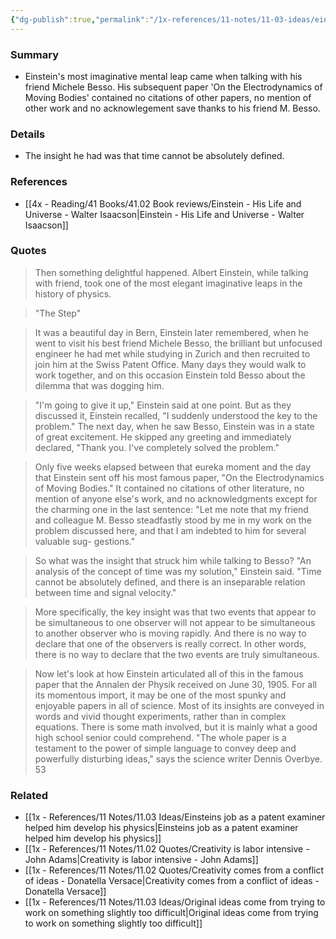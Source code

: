 ```yaml
---
{"dg-publish":true,"permalink":"/1x-references/11-notes/11-03-ideas/einstein-s-most-elegant-imaginative-paper-had-no-citations-acknowlegements-or-references/","title":"Einstein's most elegant imaginative paper had no citations, acknowlegements or references","created":"2025-02-15T20:13:53.811+03:00","updated":"2025-02-15T22:34:59.083+03:00"}
---
```



### Summary
- Einstein's most imaginative mental leap came when talking with his friend Michele Besso. His subsequent paper 'On the Electrodynamics of Moving Bodies' contained no citations of other papers, no mention of other work and no acknowlegement save thanks to his friend M. Besso.

### Details
- The insight he had was that time cannot be absolutely defined.

### References
- [[4x - Reading/41 Books/41.02 Book reviews/Einstein - His Life and Universe - Walter Isaacson\|Einstein - His Life and Universe - Walter Isaacson]]

### Quotes
> Then something delightful happened. Albert Einstein, while talking with friend, took one of the most elegant imaginative leaps in the history of physics.

> "The Step"

> It was a beautiful day in Bern, Einstein later remembered, when he went to visit his best friend Michele Besso, the brilliant but unfocused engineer he had met while studying in Zurich and then recruited to join him at the Swiss Patent Office. Many days they would walk to work together, and on this occasion Einstein told Besso about the dilemma that was dogging him.

> "I'm going to give it up," Einstein said at one point. But as they discussed it, Einstein recalled, "I suddenly understood the key to the problem." The next day, when he saw Besso, Einstein was in a state of great excitement. He skipped any greeting and immediately declared, "Thank you. I've completely solved the problem." 

> Only five weeks elapsed between that eureka moment and the day that Einstein sent off his most famous paper, "On the Electrodynamics of Moving Bodies." It contained no citations of other literature, no mention of anyone else's work, and no acknowledgments except for the charming one in the last sentence: "Let me note that my friend and colleague M. Besso steadfastly stood by me in my work on the problem discussed here, and that I am indebted to him for several valuable sug- gestions."

> So what was the insight that struck him while talking to Besso? "An analysis of the concept of time was my solution," Einstein said. "Time cannot be absolutely defined, and there is an inseparable relation between time and signal velocity."

> More specifically, the key insight was that two events that appear to be simultaneous to one observer will not appear to be simultaneous to another observer who is moving rapidly. And there is no way to declare that one of the observers is really correct. In other words, there is no way to declare that the two events are truly simultaneous.

> Now let's look at how Einstein articulated all of this in the famous paper that the Annalen der Physik received on June 30, 1905. For all its momentous import, it may be one of the most spunky and enjoyable papers in all of science. Most of its insights are conveyed in words and vivid thought experiments, rather than in complex equations. There is some math involved, but it is mainly what a good high school senior could comprehend. "The whole paper is a testament to the power of simple language to convey deep and powerfully disturbing ideas," says the science writer Dennis Overbye. 53


### Related
- [[1x - References/11 Notes/11.03 Ideas/Einsteins job as a patent examiner helped him develop his physics\|Einsteins job as a patent examiner helped him develop his physics]]
- [[1x - References/11 Notes/11.02 Quotes/Creativity is labor intensive - John Adams\|Creativity is labor intensive - John Adams]]
- [[1x - References/11 Notes/11.02 Quotes/Creativity comes from a conflict of ideas - Donatella Versace\|Creativity comes from a conflict of ideas - Donatella Versace]]
- [[1x - References/11 Notes/11.03 Ideas/Original ideas come from trying to work on something slightly too difficult\|Original ideas come from trying to work on something slightly too difficult]]

